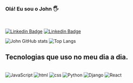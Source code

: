 ### Olá! Eu sou o John 🖐️
<br>

[![Linkedin Badge](	https://img.shields.io/badge/LinkedIn-0077B5?style=for-the-badge&logo=linkedin&logoColor=white)](https://www.linkedin.com/in/john-denys/)
[![Linkedin Badge](	https://img.shields.io/badge/Instagram-E4405F?style=for-the-badge&logo=instagram&logoColor=white)](https://www.instagram.com/john.dev01/)

![John GitHub stats](https://github-readme-stats.vercel.app/api?username=johndj68&show_icons=true&theme=tokyonight)
![Top Langs](https://github-readme-stats.vercel.app/api/top-langs/?username=johndj68&layout=compact)



## Tecnologias que uso no meu dia a dia.

<div style="display: inline_block"><br/>
  <img align= "center" alt="JavaScript" src="https://img.shields.io/badge/JavaScript-F7DF1E?style=for-the-badge&logo=javascript&logoColor=black"/>
  <img align= "center" alt="html" src="https://img.shields.io/badge/HTML5-E34F26?style=for-the-badge&logo=html5&logoColor=white"/>
  <img align= "center" alt="css" src="https://img.shields.io/badge/CSS-239120?&style=for-the-badge&logo=css3&logoColor=white"/>
  <img align= "center" alt="Python" src="https://img.shields.io/badge/Python-14354C?style=for-the-badge&logo=python&logoColor=white"/>
  <img align= "center" alt="Django" src="https://img.shields.io/badge/Django-092E20?style=for-the-badge&logo=django&logoColor=white"/>
  <img align= "center" alt="React" src="https://img.shields.io/badge/React-20232A?style=for-the-badge&logo=react&logoColor=61DAFB"/>
</div>
